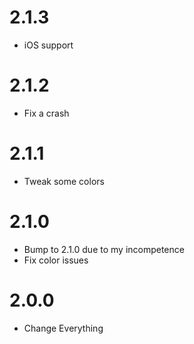 # 2.1.3
- iOS support

# 2.1.2
- Fix a crash

# 2.1.1
- Tweak some colors

# 2.1.0
- Bump to 2.1.0 due to my incompetence
- Fix color issues

# 2.0.0
- Change Everything